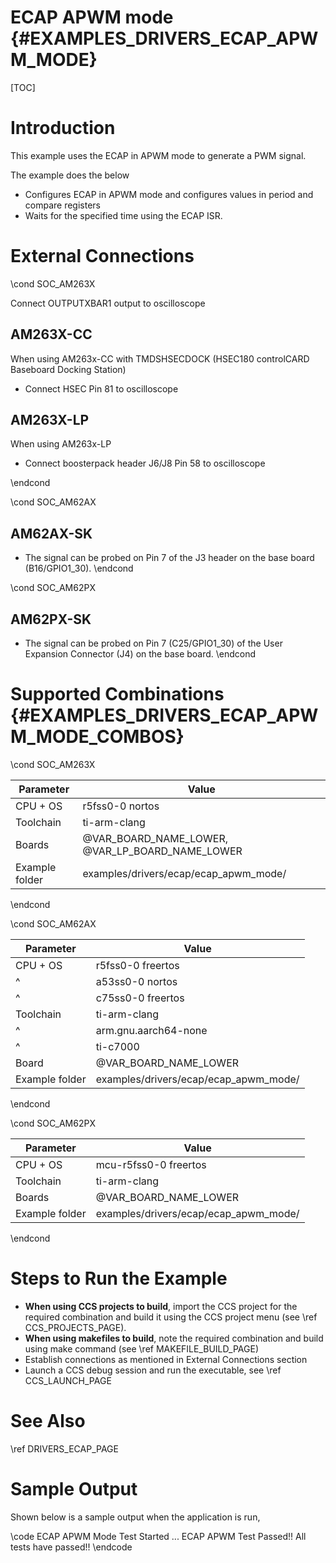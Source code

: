 # ECAP APWM mode {#EXAMPLES_DRIVERS_ECAP_APWM_MODE}

[TOC]

# Introduction

This example uses the ECAP in APWM mode to generate a PWM signal.

The example does the below
- Configures ECAP in APWM mode and configures values in period and compare registers
- Waits for the specified time using the ECAP ISR.

# External Connections
\cond SOC_AM263X

Connect OUTPUTXBAR1 output to oscilloscope

## AM263X-CC

When using AM263x-CC with TMDSHSECDOCK (HSEC180 controlCARD Baseboard Docking Station)
- Connect HSEC Pin 81 to oscilloscope

## AM263X-LP
When using AM263x-LP
- Connect boosterpack header J6/J8 Pin 58 to oscilloscope

\endcond

\cond SOC_AM62AX
## AM62AX-SK
- The signal can be probed on Pin 7 of the J3 header on the base board (B16/GPIO1_30).
\endcond

\cond SOC_AM62PX
## AM62PX-SK
- The signal can be probed on Pin 7 (C25/GPIO1_30) of the User Expansion Connector (J4) on the base board.
\endcond
# Supported Combinations {#EXAMPLES_DRIVERS_ECAP_APWM_MODE_COMBOS}

\cond SOC_AM263X

 Parameter      | Value
 ---------------|-----------
 CPU + OS       | r5fss0-0 nortos
 Toolchain      | ti-arm-clang
 Boards         | @VAR_BOARD_NAME_LOWER, @VAR_LP_BOARD_NAME_LOWER
 Example folder | examples/drivers/ecap/ecap_apwm_mode/

\endcond

\cond SOC_AM62AX

 Parameter      | Value
 ---------------|-----------
 CPU + OS       | r5fss0-0 freertos
 ^              | a53ss0-0 nortos
 ^              | c75ss0-0 freertos
 Toolchain      | ti-arm-clang
 ^              | arm.gnu.aarch64-none
 ^              | ti-c7000
 Board          | @VAR_BOARD_NAME_LOWER
 Example folder | examples/drivers/ecap/ecap_apwm_mode/

\endcond

\cond SOC_AM62PX

 Parameter      | Value
 ---------------|-----------
 CPU + OS       | mcu-r5fss0-0 freertos
 Toolchain      | ti-arm-clang
 Boards         | @VAR_BOARD_NAME_LOWER
 Example folder | examples/drivers/ecap/ecap_apwm_mode/

\endcond

# Steps to Run the Example

- **When using CCS projects to build**, import the CCS project for the required combination
  and build it using the CCS project menu (see \ref CCS_PROJECTS_PAGE).
- **When using makefiles to build**, note the required combination and build using
  make command (see \ref MAKEFILE_BUILD_PAGE)
- Establish connections as mentioned in External Connections section
- Launch a CCS debug session and run the executable, see \ref CCS_LAUNCH_PAGE

# See Also

\ref DRIVERS_ECAP_PAGE

# Sample Output

Shown below is a sample output when the application is run,

\code
ECAP APWM Mode Test Started ...
ECAP APWM Test Passed!!
All tests have passed!!
\endcode
